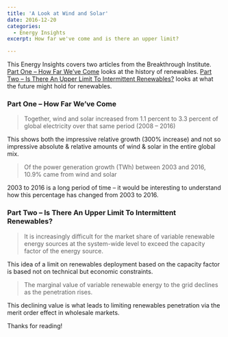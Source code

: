 ```yaml
---
title: 'A Look at Wind and Solar'
date: 2016-12-20
categories:
  - Energy Insights
excerpt: How far we've come and is there an upper limit?

---
```


This Energy Insights covers two articles from the Breakthrough Institute.  [Part One – How Far We’ve Come](https://thebreakthrough.org/index.php/voices/energetics/wind-and-solar-how-far-weve-come) looks at the history of renewables.  [Part Two – Is There An Upper Limit To Intermittent Renewables?](https://thebreakthrough.org/index.php/voices/energetics/a-look-at-wind-and-solar-part-2) looks at what the future might hold for renewables.

### Part One – How Far We’ve Come

> Together, wind and solar increased from 1.1 percent to 3.3 percent of global electricity over that same period (2008 – 2016)

This shows both the impressive relative growth (300% increase) and not so impressive absolute & relative amounts of wind & solar in the entire global mix.

> Of the power generation growth (TWh) between 2003 and 2016, 10.9% came from wind and solar

2003 to 2016 is a long period of time – it would be interesting to understand how this percentage has changed from 2003 to 2016.

### Part Two – Is There An Upper Limit To Intermittent Renewables?

> It is increasingly difficult for the market share of variable renewable energy sources at the system-wide level to exceed the capacity factor of the energy source.

This idea of a limit on renewables deployment based on the capacity factor is based not on technical but economic constraints.

> The marginal value of variable renewable energy to the grid declines as the penetration rises.

This declining value is what leads to limiting renewables penetration via the merit order effect in wholesale markets.

Thanks for reading!
